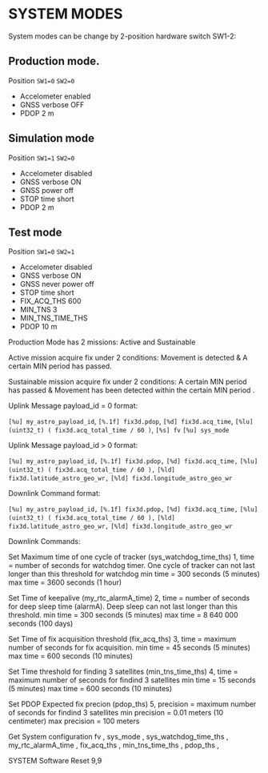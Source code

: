 # SYSTEM MODES
System modes can be change by 2-position hardware switch SW1-2:

## Production mode.
Position `SW1=0` `SW2=0`  
- Accelometer enabled
- GNSS verbose OFF
- PDOP 2 m

## Simulation mode

Position `SW1=1` `SW2=0`  
- Accelometer disabled
- GNSS verbose ON
- GNSS power off
- STOP time short
- PDOP 2 m

## Test mode

Position `SW1=0` `SW2=1`  
- Accelometer disabled
- GNSS verbose ON
- GNSS never power off
- STOP time short
- FIX_ACQ_THS 600
- MIN_TNS 3
- MIN_TNS_TIME_THS
- PDOP 10 m

Production Mode has 2 missions: Active and Sustainable

Active mission acquire fix under 2 conditions: Movement is detected & A certain MIN period has passed. 

Sustainable mission acquire fix under 2 conditions: A certain MIN period has passed & Movement has been detected within the certain MIN period .


Uplink Message payload_id = 0 format:

`[%u] my_astro_payload_id`,
`[%.1f] fix3d.pdop`,
`[%d] fix3d.acq_time`,
`[%lu] (uint32_t) ( fix3d.acq_total_time / 60 )`,
`[%s] fv`
`[%u] sys_mode`

Uplink Message payload_id > 0 format:

`[%u] my_astro_payload_id,`
`[%.1f] fix3d.pdop,`
`[%d] fix3d.acq_time,`
`[%lu] (uint32_t) ( fix3d.acq_total_time / 60 ),`
`[%ld] fix3d.latitude_astro_geo_wr,`
`[%ld] fix3d.longitude_astro_geo_wr`

Downlink Command format:

`[%u] my_astro_payload_id,`
`[%.1f] fix3d.pdop,`
`[%d] fix3d.acq_time,`
`[%lu] (uint32_t) ( fix3d.acq_total_time / 60 ),`
`[%ld] fix3d.latitude_astro_geo_wr,`
`[%ld] fix3d.longitude_astro_geo_wr`

Downlink Commands:

Set Maximum time of one cycle of tracker (sys_watchdog_time_ths)
1,<time>
time = number of seconds for watchdog timer. One cycle of tracker can not last longer than this threshold for watchdog
min time = 300 seconds (5 minutes)
max time = 3600 seconds (1 hour)

Set Time of keepalive (my_rtc_alarmA_time)
2,<time>
time = number of seconds for deep sleep time (alarmA). Deep sleep can not last longer than this threshold. 
min time = 300 seconds (5 minutes)
max time = 8 640 000 seconds (100 days)

Set Time of fix acquisition threshold (fix_acq_ths)
3,<time>
time = maximum number of seconds for fix acquisition. 
min time = 45 seconds (5 minutes)
max time = 600 seconds (10 minutes)

Set Time threshold for finding 3 satellites (min_tns_time_ths)
4,<time>
time = maximum number of seconds for findind 3 satellites 
min time = 15 seconds (5 minutes)
max time = 600 seconds (10 minutes)

Set PDOP Expected fix precion (pdop_ths)
5,<time>
precision = maximum number of seconds for findind 3 satellites 
min precision = 0.01 meters (10 centimeter)
max precision = 100 meters

Get System configuration
fv , sys_mode , sys_watchdog_time_ths , my_rtc_alarmA_time , fix_acq_ths , min_tns_time_ths , pdop_ths ,

SYSTEM Software Reset
9,9

